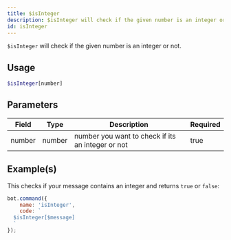 ```yaml
---
title: $isInteger
description: $isInteger will check if the given number is an integer or not.
id: isInteger
---
```


`$isInteger` will check if the given number is an integer or not.

## Usage

```php
$isInteger[number]
```

## Parameters

| Field  | Type   | Description                                       | Required |
|--------|--------|---------------------------------------------------|----------|
| number | number | number you want to check if its an integer or not | true     |

## Example(s)

This checks if your message contains an integer and returns `true` or `false`:

```javascript
bot.command({
    name: 'isInteger',
    code: `
  $isInteger[$message]
  `
});
```

